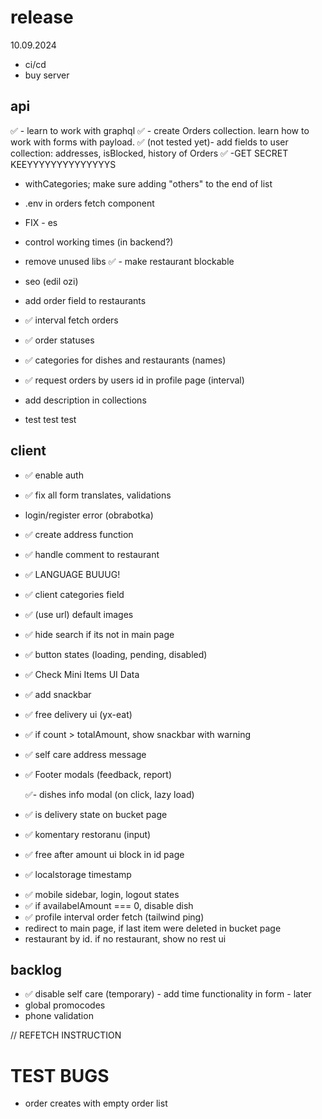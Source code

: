 # release

10.09.2024

- ci/cd
- buy server

## api

✅ - learn to work with graphql
✅ - create Orders collection. learn how to work with forms with payload.
✅ (not tested yet)- add fields to user collection: addresses, isBlocked, history of Orders
✅ -GET SECRET KEEYYYYYYYYYYYYYYS

- withCategories; make sure adding "others" to the end of list
- .env in orders fetch component
- FIX - es
- control working times (in backend?)

- remove unused libs
  ✅ - make restaurant blockable

- seo (edil ozi)
- add order field to restaurants

<!-- - add filter orders in profile -->

- ✅ interval fetch orders
  <!-- - dish isChange flag -->

- ✅ order statuses

- ✅ categories for dishes and restaurants (names)
- ✅ request orders by users id in profile page (interval)
- add description in collections
<!-- ex: https://github.com/payloadcms/public-demo/blob/master/src/payload/collections/Media.ts -->

- test test test

## client

- ✅ enable auth
- ✅ fix all form translates, validations
- login/register error (obrabotka)

- ✅ create address function
- ✅ handle comment to restaurant

- ✅ LANGUAGE BUUUG!

- ✅ client categories field

- ✅ (use url) default images
- ✅ hide search if its not in main page
- ✅ button states (loading, pending, disabled)
- ✅ Check Mini Items UI Data
- ✅ add snackbar
- ✅ free delivery ui (yx-eat)
  <!-- - add filter ui in profile -->
- ✅ if count > totalAmount, show snackbar with warning
- ✅ self care address message
- ✅ Footer modals (feedback, report)
  <!-- - profile page (with add/remove addresses) -->
  ✅- dishes info modal (on click, lazy load)
- ✅ is delivery state on bucket page
- ✅ komentary restoranu (input)
- ✅ free after amount ui block in id page
- ✅ localstorage timestamp
<!-- - bucket form submittion modal () -->
- ✅ mobile sidebar, login, logout states
- ✅ if availabelAmount === 0, disable dish
- ✅ profile interval order fetch (tailwind ping)
- redirect to main page, if last item were deleted in bucket page
- restaurant by id. if no restaurant, show no rest ui

## backlog

- ✅ disable self care (temporary) - add time functionality in form - later
- global promocodes
- phone validation

// REFETCH INSTRUCTION

# TEST BUGS

- order creates with empty order list
